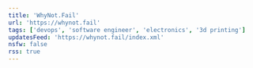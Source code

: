 ```yaml
---
title: 'WhyNot.Fail'
url: 'https://whynot.fail'
tags: ['devops', 'software engineer', 'electronics', '3d printing']
updatesFeed: 'https://whynot.fail/index.xml'
nsfw: false
rss: true
---
```


